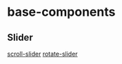 # base-components
## Slider
[scroll-slider](https://kyr1eee.github.io/base-components/scroll-slider/index.html)
[rotate-slider](https://kyr1eee.github.io/base-components/rotate-slider/index.html)

